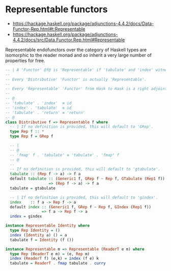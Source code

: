 # Representable functors

- https://hackage.haskell.org/package/adjunctions-4.4.2/docs/Data-Functor-Rep.html#t:Representable
- https://hackage.haskell.org/package/adjunctions-4.4.2/docs/src/Data.Functor.Rep.html#Representable

Representable endofunctors over the category of Haskell types are isomorphic to the reader monad and so inherit a very large number of properties for free.


```hs
-- | A 'Functor' @f@ is 'Representable' if 'tabulate' and 'index' witness an isomorphism to @(->) x@.
--
-- Every 'Distributive' 'Functor' is actually 'Representable'.
--
-- Every 'Representable' 'Functor' from Hask to Hask is a right adjoint.
--
-- @
-- 'tabulate' . 'index'  ≡ id
-- 'index' . 'tabulate'  ≡ id
-- 'tabulate' . 'return' ≡ 'return'
-- @
class Distributive f => Representable f where
  -- | If no definition is provided, this will default to 'GRep'.
  type Rep f :: *
  type Rep f = GRep f

  -- |
  -- @
  -- 'fmap' f . 'tabulate' ≡ 'tabulate' . 'fmap' f
  -- @
  --
  -- If no definition is provided, this will default to 'gtabulate'.
  tabulate :: (Rep f -> a) -> f a
  default tabulate :: (Generic1 f, GRep f ~ Rep f, GTabulate (Rep1 f))
                   => (Rep f -> a) -> f a
  tabulate = gtabulate

  -- | If no definition is provided, this will default to 'gindex'.
  index    :: f a -> Rep f -> a
  default index :: (Generic1 f, GRep f ~ Rep f, GIndex (Rep1 f))
                => f a -> Rep f -> a
  index = gindex
```


```hs
instance Representable Identity where
  type Rep Identity = ()
  index (Identity a) () = a
  tabulate f = Identity (f ())

instance Representable m => Representable (ReaderT e m) where
  type Rep (ReaderT e m) = (e, Rep m)
  index (ReaderT f) (e,k) = index (f e) k
  tabulate = ReaderT . fmap tabulate . curry
```
